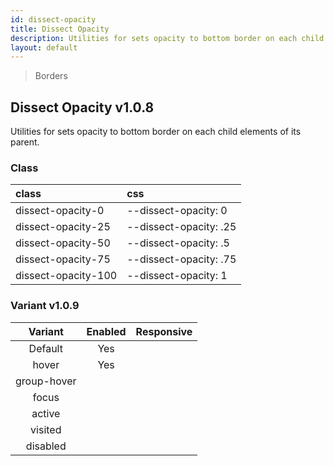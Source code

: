 ```yaml
---
id: dissect-opacity
title: Dissect Opacity
description: Utilities for sets opacity to bottom border on each child elements of its parent.
layout: default
---
```


> Borders

## Dissect Opacity <span class="ml-1 px-2 py-1 text-sm text-gray-600 bg-gray-300">v1.0.8</span>

Utilities for sets opacity to bottom border on each child elements of its parent.

### Class

| <span class="px-3 py-1 text-white bg-charcoal-100 rounded-full">class</span> | <span class="px-3 py-1 text-white bg-charcoal-100 rounded-full">css</span> |
|:--|:--|
| dissect-opacity-0 | --dissect-opacity: 0 |
| dissect-opacity-25 | --dissect-opacity: .25 |
| dissect-opacity-50 | --dissect-opacity: .5 |
| dissect-opacity-75 | --dissect-opacity: .75 |
| dissect-opacity-100 | --dissect-opacity: 1 |

### Variant <span class="ml-1 px-2 py-1 text-sm text-gray-600 bg-gray-300">v1.0.9</span>

| <span class="font-semibold underline">Variant</span> | <span class="font-semibold underline">Enabled</span> | <span class="font-semibold underline">Responsive</span> |
|:-:|:-:|:-:|
| Default | Yes | |
| hover| Yes | |
| group-hover | | |
| focus | | |
| active | | |
| visited | | |
| disabled | | |